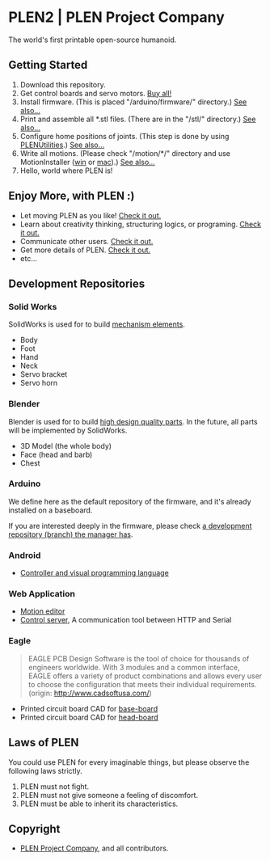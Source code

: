 PLEN2 | PLEN Project Company
================================================================================

The world's first printable open-source humanoid.


## Getting Started
1. Download this repository.
2. Get control boards and servo motors. [Buy all!](http://plen.jp/shop/)
3. Install firmware. (This is placed "/arduino/firmware/" directory.)
   [See also...](http://plen.jp/playground/wiki/tutorials/plen2/firmware)
4. Print and assemble all *.stl files. (There are in the "/stl/" directory.)
   [See also...](http://plen.jp/playground/wiki/tutorials/index.html)
5. Configure home positions of joints. (This step is done by using
   [PLENUtilities](https://github.com/plenproject/plen__control_server/releases).)
   [See also...](http://plen.jp/playground/wiki/tutorials/plen2/tune)
6. Write all motions. (Please check "/motion/*/" directory and use MotionInstaller
   ([win](https://github.com/plenproject/plen__motion_installer_gui_win/releases) or
   [mac](https://github.com/plenproject/plen__motion_installer_gui_mac/releases)).)
   [See also...](http://plen.jp/playground/wiki/tutorials/motion_installer/simple_usage)
7. Hello, world where PLEN is!


## Enjoy More, with PLEN :)
- Let moving PLEN as you like! [Check it out.](http://plen.jp/playground/motion-editor/)
- Learn about creativity thinking, structuring logics, or programing. [Check it out.](http://plen.jp/playground/scenography/)
- Communicate other users. [Check it out.](https://plen.jp/playground/forum/)
- Get more details of PLEN. [Check it out.](http://plen.jp/playground/wiki/)
- etc...


## Development Repositories
### Solid Works
SolidWorks is used for to build [mechanism elements](https://github.com/plenproject/plen__3DModel_for_SolidWorks).

- Body
- Foot
- Hand
- Neck
- Servo bracket
- Servo horn

### Blender
Blender is used for to build [high design quality parts](https://github.com/plenproject/plen__3DModel_for_Blender).
In the future, all parts will be implemented by SolidWorks.

- 3D Model (the whole body)
- Face (head and barb)
- Chest

### Arduino
We define here as the default repository of the firmware,
and it's already installed on a baseboard.

If you are interested deeply in the firmware, please check
[a development repository (branch) the manager has](https://github.com/Guvalif/plen__firmware_for_Arduino/tree/v1.x).

### Android
- [Controller and visual programming language](https://github.com/plenproject/plen__Scenography_for_Android)

### Web Application
- [Motion editor](https://github.com/plenproject/plen__motion_editor_for_web)
- [Control server](https://github.com/plenproject/plen__control_server), A communication tool between HTTP and Serial

### Eagle
> EAGLE PCB Design Software is the tool of choice for thousands of engineers worldwide.
> With 3 modules and a common interface, EAGLE offers a variety of product combinations
> and allows every user to choose the configuration that meets their individual requirements.
> (origin: http://www.cadsoftusa.com/)

- Printed circuit board CAD for [base-board](https://github.com/plenproject/plen__baseboard)
- Printed circuit board CAD for [head-board](https://github.com/plenproject/plen__headboard)


## Laws of PLEN
You could use PLEN for every imaginable things, but please observe the following laws strictly.

1. PLEN must not fight.
2. PLEN must not give someone a feeling of discomfort.
3. PLEN must be able to inherit its characteristics.


## Copyright
- [PLEN Project Company](https://plen.jp/), and all contributors.